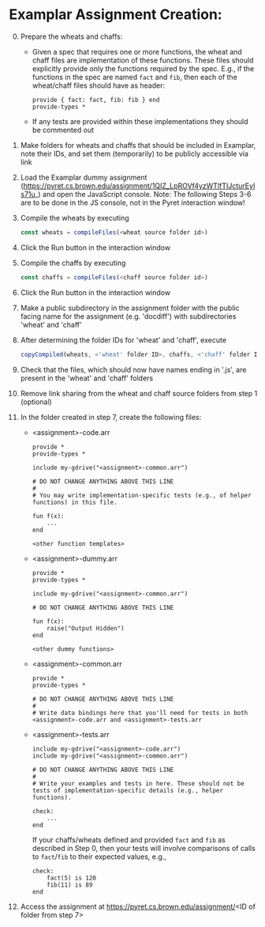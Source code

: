 # Examplar Assignment Creation:

0. Prepare the wheats and chaffs:
    * Given a spec that requires one or more functions, the
      wheat and chaff files are implementation of these
      functions. These files should explicitly provide only the
      functions required by the spec. E.g., if the functions in
      the spec are named `fact` and `fib`, then each of the
      wheat/chaff files should have as header:
      ```
      provide { fact: fact, fib: fib } end
      provide-types *
      ```
    * If any tests are provided within these implementations they
      should be commented out

1. Make folders for wheats and chaffs that should be included in Examplar,
   note their IDs, and set them (temporarily) to be publicly accessible via link

2. Load the Examplar dummy assignment (https://pyret.cs.brown.edu/assignment/1QIZ_LpROVf4yzWTlfTIJcturEyIs71u_)
   and open the JavaScript console. Note: The following Steps 3-6
   are to be
   done in the JS console, not in the Pyret interaction
   window!

3. Compile the wheats by executing
    ```javascript
    const wheats = compileFiles(<wheat source folder id>)
    ```

4. Click the Run button in the interaction window

5. Compile the chaffs by executing
    ```javascript
    const chaffs = compileFiles(<chaff source folder id>)
    ```
6. Click the Run button in the interaction window

7. Make a public subdirectory in the assignment folder with the public facing
   name for the assignment (e.g. 'docdiff') with subdirectories 'wheat' and 'chaff'

8. After determining the folder IDs for 'wheat' and 'chaff', execute
    ```javascript
    copyCompiled(wheats, <'wheat' folder ID>, chaffs, <'chaff' folder ID>)
    ```

9. Check that the files, which should now have names ending in '.js',
   are present in the 'wheat' and 'chaff' folders

10. Remove link sharing from the wheat and chaff source folders from step 1 (optional)

11. In the folder created in step 7, create the following files:
    * \<assignment>-code.arr
        ```
        provide *
        provide-types *

        include my-gdrive("<assignment>-common.arr")

        # DO NOT CHANGE ANYTHING ABOVE THIS LINE
        #
        # You may write implementation-specific tests (e.g., of helper functions) in this file.

        fun f(x):
            ...
        end

        <other function templates>
        ```

    * \<assignment>-dummy.arr
        ```
        provide *
        provide-types *

        include my-gdrive("<assignment>-common.arr")

        # DO NOT CHANGE ANYTHING ABOVE THIS LINE

        fun f(x):
            raise("Output Hidden")
        end

        <other dummy functions>
        ```

    * \<assignment>-common.arr
        ```
        provide *
        provide-types *

        # DO NOT CHANGE ANYTHING ABOVE THIS LINE
        #
        # Write data bindings here that you'll need for tests in both <assignment>-code.arr and <assignment>-tests.arr
        ```

    * \<assignment>-tests.arr
        ```
        include my-gdrive("<assignment>-code.arr")
        include my-gdrive("<assignment>-common.arr")

        # DO NOT CHANGE ANYTHING ABOVE THIS LINE
        #
        # Write your examples and tests in here. These should not be tests of implementation-specific details (e.g., helper functions).

        check:
            ...
        end
        ```
        If your chaffs/wheats defined and provided `fact` and `fib` as described in Step 0, then your tests will involve comparisons of calls to `fact`/`fib` to their expected values, e.g.,
        ```
        check:
            fact(5) is 120
            fib(11) is 89
        end
        ```


12. Access the assignment at https://pyret.cs.brown.edu/assignment/<ID of folder from step 7>
